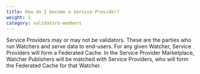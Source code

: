 ```yaml
---
title: How do I become a Service Provider?
weight: 1
category: validators-members
---
```


Service Providers may or may not be validators. These are the parties who run Watchers and serve data to end-users. For any given Watcher, Service Providers will form a Federated Cache. In the Service Provider Marketplace, Watcher Publishers will be matched with Service Providers, who will form the Federated Cache for that Watcher. 
